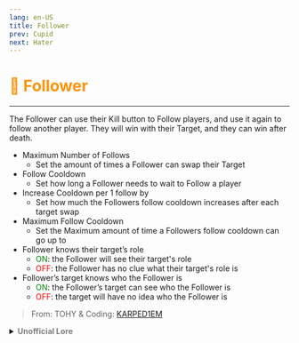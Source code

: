 ```yaml
---
lang: en-US
title: Follower
prev: Cupid
next: Hater
---
```


# <font color="#ff9409">🚶 <b>Follower</b></font> <Badge text="Benign" type="tip" vertical="middle"/>
---

The Follower can use their Kill button to Follow players, and use it again to follow another player. They will win with their Target, and they can win after death.
* Maximum Number of Follows
  * Set the amount of times a Follower can swap their Target
* Follow Cooldown
  * Set how long a Follower needs to wait to Follow a player
* Increase Cooldown per 1 follow by
  * Set how much the Followers follow cooldown increases after each target swap
* Maximum Follow Cooldown
  * Set the Maximum amount of time a Followers follow cooldown can go up to
* Follower knows their target’s role
  * <font color=green>ON</font>: the Follower will see their target's role
  * <font color=red>OFF</font>: the Follower has no clue what their target's role is
* Follower’s target knows who the Follower is
  * <font color=green>ON</font>: the Follower’s target can see who the Follower is
  * <font color=red>OFF</font>: the target will have no idea who the Follower is

> From: TOHY & Coding: [KARPED1EM](https://github.com/KARPED1EM)

<details>
<summary><b><font color=gray>Unofficial Lore</font></b></summary>

- Non-Stop
The Follower was just roaming in the streets when he saw the advertisement for job as the partner of the Pixie

Flashback
Ever since he was under the leadership of The Mastermind he was helpless he did not know how to make decisions on his own and proceed further in life He just wanted a mentor and he found one

Back to reality
The Pixie did not offer money only a guarantee to chaos and bloodshed...
An endless cycle of tasks repeated by them to win

The pixie would tag them and bag them while the follower will Follow The tagged ones around and find dirt on them

And Man, The Man was Non-Stop
After the pixie retired the Follower was still YoungIsh And wanted to Pursue His dreams

The follower thus started following different teams different games and winning with them His only goal was to stay alive

And then after the games when the chaos ended and he wanted a break... he just wanted to live and since he was the student of the sheriff and the quick firer once he knew a new skill..

Making others misfire...

And so was the story of the follower who got tired of intruding that he became the Pursuer...
Just trying to live

But... The retired pixie warned him 
"Why do you assume you're the smartest in the room?
Soon that attitude may be your doom"


And this Warning? Proved to be true soon...

> Submitted by: champofchamps78
</details>